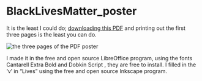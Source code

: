 # BlackLivesMatter_poster

It is the least I could do; [downloading this PDF](https://www.skierpage.com/media/Black_Lives_Matter_LO.pdf) and printing out the first three pages is the least you can do.

![the three pages of the PDF poster](https://www.skierpage.com/images/design/Black_Lives_Matter.png)


I made it in the free and open source LibreOffice program, using the fonts Cantarell Extra Bold and Dobkin Script , they are free to install. I filled in the ‘v’ in “Lives” using the free and open source Inkscape program.

